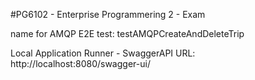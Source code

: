 

#PG6102 - Enterprise Programmering 2 - Exam





name for AMQP E2E test: testAMQPCreateAndDeleteTrip

Local Application Runner - SwaggerAPI URL: http://localhost:8080/swagger-ui/ 